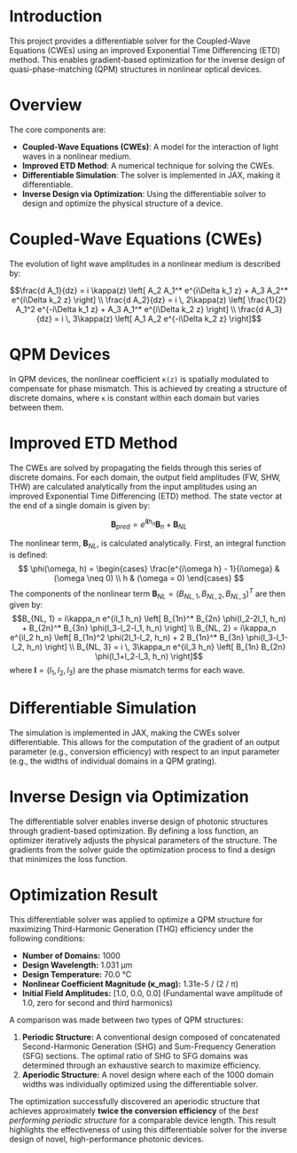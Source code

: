 # Introduction

This project provides a differentiable solver for the Coupled-Wave Equations (CWEs) using an improved Exponential Time Differencing (ETD) method. This enables gradient-based optimization for the inverse design of quasi-phase-matching (QPM) structures in nonlinear optical devices.

# Overview

The core components are:

*   **Coupled-Wave Equations (CWEs)**: A model for the interaction of light waves in a nonlinear medium.
*   **Improved ETD Method**: A numerical technique for solving the CWEs.
*   **Differentiable Simulation**: The solver is implemented in JAX, making it differentiable.
*   **Inverse Design via Optimization**: Using the differentiable solver to design and optimize the physical structure of a device.

# Coupled-Wave Equations (CWEs)

The evolution of light wave amplitudes in a nonlinear medium is described by:

$$\frac{d A_1}{dz} = i \kappa(z) \left[ A_2 A_1^* e^{i\Delta k_1 z} + A_3 A_2^* e^{i\Delta k_2 z} \right] \\ \frac{d A_2}{dz} = i \, 2\kappa(z) \left[ \frac{1}{2} A_1^2 e^{-i\Delta k_1 z} + A_3 A_1^* e^{i\Delta k_2 z} \right] \\ \frac{d A_3}{dz} = i \, 3\kappa(z) \left[ A_1 A_2 e^{-i\Delta k_2 z} \right]$$

# QPM Devices

In QPM devices, the nonlinear coefficient `κ(z)` is spatially modulated to compensate for phase mismatch. This is achieved by creating a structure of discrete domains, where `κ` is constant within each domain but varies between them.

# Improved ETD Method

The CWEs are solved by propagating the fields through this series of discrete domains. For each domain, the output field amplitudes (FW, SHW, THW) are calculated analytically from the input amplitudes using an improved Exponential Time Differencing (ETD) method. The state vector at the end of a single domain is given by:

$$\boldsymbol{B}_{pred} = e^{i\boldsymbol{l}h_n} \boldsymbol{B}_n + \boldsymbol{B}_{NL}$$

The nonlinear term, $\boldsymbol{B}_{NL}$, is calculated analytically. First, an integral function is defined:
$$
\phi(\omega, h) = \begin{cases}
\frac{e^{i\omega h} - 1}{i\omega} & (\omega \neq 0) \\
h & (\omega = 0)
\end{cases}
$$
The components of the nonlinear term $\boldsymbol{B}_{NL} = (B_{NL, 1}, B_{NL, 2}, B_{NL, 3})^T$ are then given by:
$$B_{NL, 1} = i\kappa_n e^{il_1 h_n} \left[ B_{1n}^* B_{2n} \phi(l_2-2l_1, h_n) + B_{2n}^* B_{3n} \phi(l_3-l_2-l_1, h_n) \right] \\ B_{NL, 2} = i\kappa_n e^{il_2 h_n} \left[ B_{1n}^2 \phi(2l_1-l_2, h_n) + 2 B_{1n}^* B_{3n} \phi(l_3-l_1-l_2, h_n) \right] \\ B_{NL, 3} = i \, 3\kappa_n e^{il_3 h_n} \left[ B_{1n} B_{2n} \phi(l_1+l_2-l_3, h_n) \right]$$
where $\boldsymbol{l} = (l_1, l_2, l_3)$ are the phase mismatch terms for each wave.

# Differentiable Simulation

The simulation is implemented in JAX, making the CWEs solver differentiable. This allows for the computation of the gradient of an output parameter (e.g., conversion efficiency) with respect to an input parameter (e.g., the widths of individual domains in a QPM grating).

# Inverse Design via Optimization

The differentiable solver enables inverse design of photonic structures through gradient-based optimization. By defining a loss function, an optimizer iteratively adjusts the physical parameters of the structure. The gradients from the solver guide the optimization process to find a design that minimizes the loss function.

# Optimization Result

This differentiable solver was applied to optimize a QPM structure for maximizing Third-Harmonic Generation (THG) efficiency under the following conditions:

*   **Number of Domains:** 1000
*   **Design Wavelength:** 1.031 µm
*   **Design Temperature:** 70.0 °C
*   **Nonlinear Coefficient Magnitude (κ_mag):** 1.31e-5 / (2 / π)
*   **Initial Field Amplitudes:** [1.0, 0.0, 0.0] (Fundamental wave amplitude of 1.0, zero for second and third harmonics)

A comparison was made between two types of QPM structures:
1.  **Periodic Structure:** A conventional design composed of concatenated Second-Harmonic Generation (SHG) and Sum-Frequency Generation (SFG) sections. The optimal ratio of SHG to SFG domains was determined through an exhaustive search to maximize efficiency.
2.  **Aperiodic Structure:** A novel design where each of the 1000 domain widths was individually optimized using the differentiable solver.

The optimization successfully discovered an aperiodic structure that achieves approximately **twice the conversion efficiency** of the *best performing periodic structure* for a comparable device length. This result highlights the effectiveness of using this differentiable solver for the inverse design of novel, high-performance photonic devices.
